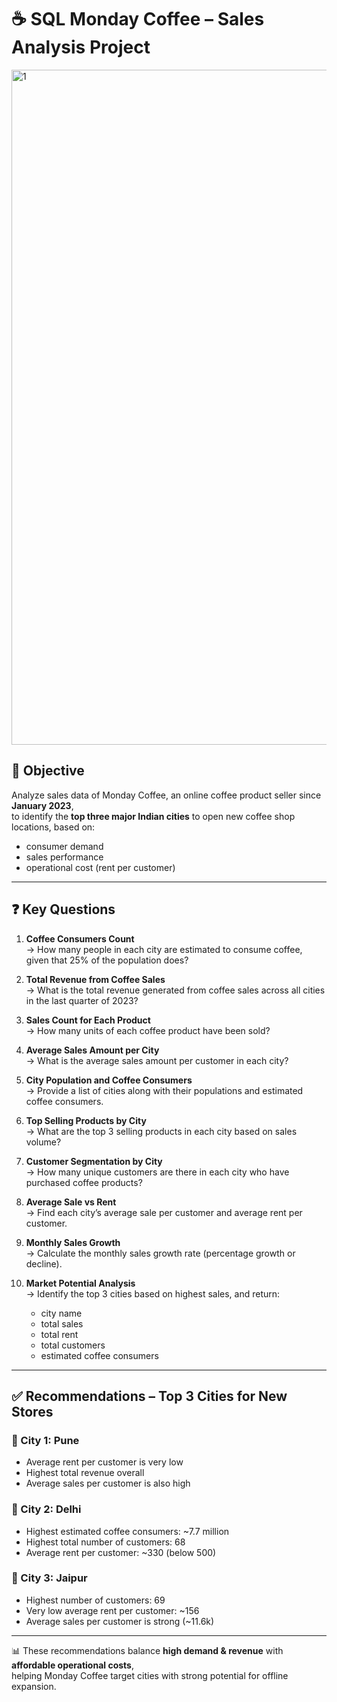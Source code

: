 # ☕ SQL Monday Coffee – Sales Analysis Project
<img width="1920" height="1080" alt="1" src="https://github.com/user-attachments/assets/4327bbd0-e483-4099-88e9-461cc021b707" />


## 🎯 **Objective**
Analyze sales data of Monday Coffee, an online coffee product seller since **January 2023**,  
to identify the **top three major Indian cities** to open new coffee shop locations, based on:
- consumer demand
- sales performance
- operational cost (rent per customer)

---

## ❓ **Key Questions**
1. **Coffee Consumers Count**  
   → How many people in each city are estimated to consume coffee, given that 25% of the population does?

2. **Total Revenue from Coffee Sales**  
   → What is the total revenue generated from coffee sales across all cities in the last quarter of 2023?

3. **Sales Count for Each Product**  
   → How many units of each coffee product have been sold?

4. **Average Sales Amount per City**  
   → What is the average sales amount per customer in each city?

5. **City Population and Coffee Consumers**  
   → Provide a list of cities along with their populations and estimated coffee consumers.

6. **Top Selling Products by City**  
   → What are the top 3 selling products in each city based on sales volume?

7. **Customer Segmentation by City**  
   → How many unique customers are there in each city who have purchased coffee products?

8. **Average Sale vs Rent**  
   → Find each city’s average sale per customer and average rent per customer.

9. **Monthly Sales Growth**  
   → Calculate the monthly sales growth rate (percentage growth or decline).

10. **Market Potential Analysis**  
    → Identify the top 3 cities based on highest sales, and return:
    - city name
    - total sales
    - total rent
    - total customers
    - estimated coffee consumers

---

## ✅ **Recommendations – Top 3 Cities for New Stores**

### 🥇 City 1: **Pune**
- Average rent per customer is very low
- Highest total revenue overall
- Average sales per customer is also high

### 🥈 City 2: **Delhi**
- Highest estimated coffee consumers: ~7.7 million
- Highest total number of customers: 68
- Average rent per customer: ~330 (below 500)

### 🥉 City 3: **Jaipur**
- Highest number of customers: 69
- Very low average rent per customer: ~156
- Average sales per customer is strong (~11.6k)

---

📊 These recommendations balance **high demand & revenue** with **affordable operational costs**,  
helping Monday Coffee target cities with strong potential for offline expansion.

